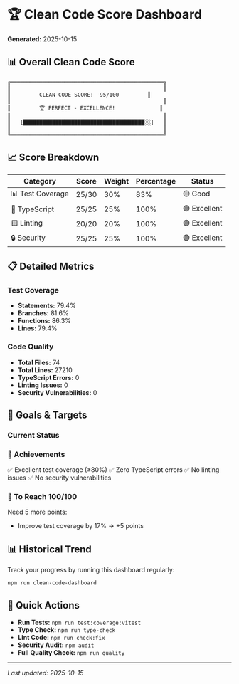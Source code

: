 # 🏆 Clean Code Score Dashboard

**Generated:** 2025-10-15

## 📊 Overall Clean Code Score

```
╔════════════════════════════════════════════════╗
║                                                ║
║         CLEAN CODE SCORE:  95/100         ║
║                                                ║
║         🏆 PERFECT - EXCELLENCE!              ║
║                                                ║
║   [██████████████████████████████████████░░]   ║
║                                                ║
╚════════════════════════════════════════════════╝
```

## 📈 Score Breakdown

| Category | Score | Weight | Percentage | Status |
|----------|-------|--------|------------|--------|
| 📊 Test Coverage | 25/30 | 30% | 83% | 🟡 Good |
| 🔷 TypeScript | 25/25 | 25% | 100% | 🟢 Excellent |
| 🟨 Linting | 20/20 | 20% | 100% | 🟢 Excellent |
| 🔒 Security | 25/25 | 25% | 100% | 🟢 Excellent |

## 📋 Detailed Metrics

### Test Coverage
- **Statements:** 79.4%
- **Branches:** 81.6%
- **Functions:** 86.3%
- **Lines:** 79.4%

### Code Quality
- **Total Files:** 74
- **Total Lines:** 27210
- **TypeScript Errors:** 0
- **Linting Issues:** 0
- **Security Vulnerabilities:** 0

## 🎯 Goals & Targets

### Current Status

### 🎉 Achievements
✅ Excellent test coverage (≥80%)
✅ Zero TypeScript errors
✅ No linting issues
✅ No security vulnerabilities

### 🎯 To Reach 100/100
Need 5 more points:

- Improve test coverage by 17% → +5 points

## 📊 Historical Trend

Track your progress by running this dashboard regularly:

```bash
npm run clean-code-dashboard
```

## 🔗 Quick Actions

- **Run Tests:** `npm run test:coverage:vitest`
- **Type Check:** `npm run type-check`
- **Lint Code:** `npm run check:fix`
- **Security Audit:** `npm audit`
- **Full Quality Check:** `npm run quality`

---

*Last updated: 2025-10-15*
